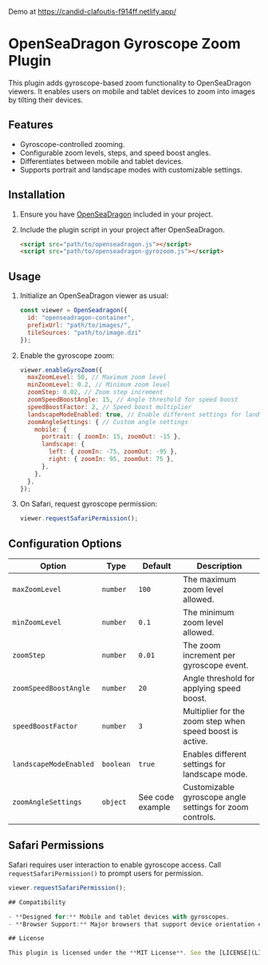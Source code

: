 Demo at https://candid-clafoutis-f914ff.netlify.app/

# OpenSeaDragon Gyroscope Zoom Plugin

This plugin adds gyroscope-based zoom functionality to OpenSeaDragon viewers. It enables users on mobile and tablet devices to zoom into images by tilting their devices.

## Features

- Gyroscope-controlled zooming.
- Configurable zoom levels, steps, and speed boost angles.
- Differentiates between mobile and tablet devices.
- Supports portrait and landscape modes with customizable settings.

## Installation

1. Ensure you have [OpenSeaDragon](https://openseadragon.github.io/) included in your project.
2. Include the plugin script in your project after OpenSeaDragon.

    ```html
    <script src="path/to/openseadragon.js"></script>
    <script src="path/to/openseadragon-gyrozoom.js"></script>
    ```

## Usage

1. Initialize an OpenSeaDragon viewer as usual:

    ```javascript
    const viewer = OpenSeadragon({
      id: "openseadragon-container",
      prefixUrl: "path/to/images/",
      tileSources: "path/to/image.dzi"
    });
    ```

2. Enable the gyroscope zoom:

    ```javascript
    viewer.enableGyroZoom({
      maxZoomLevel: 50, // Maximum zoom level
      minZoomLevel: 0.2, // Minimum zoom level
      zoomStep: 0.02, // Zoom step increment
      zoomSpeedBoostAngle: 15, // Angle threshold for speed boost
      speedBoostFactor: 2, // Speed boost multiplier
      landscapeModeEnabled: true, // Enable different settings for landscape mode
      zoomAngleSettings: { // Custom angle settings
        mobile: {
          portrait: { zoomIn: 15, zoomOut: -15 },
          landscape: {
            left: { zoomIn: -75, zoomOut: -95 },
            right: { zoomIn: 95, zoomOut: 75 },
          },
        },
      },
    });
    ```

3. On Safari, request gyroscope permission:

    ```javascript
    viewer.requestSafariPermission();
    ```

## Configuration Options

| Option                 | Type      | Default | Description                                                    |
|------------------------|-----------|---------|----------------------------------------------------------------|
| `maxZoomLevel`         | `number`  | `100`   | The maximum zoom level allowed.                               |
| `minZoomLevel`         | `number`  | `0.1`   | The minimum zoom level allowed.                               |
| `zoomStep`             | `number`  | `0.01`  | The zoom increment per gyroscope event.                       |
| `zoomSpeedBoostAngle`  | `number`  | `20`    | Angle threshold for applying speed boost.                     |
| `speedBoostFactor`     | `number`  | `3`     | Multiplier for the zoom step when speed boost is active.      |
| `landscapeModeEnabled` | `boolean` | `true`  | Enables different settings for landscape mode.                |
| `zoomAngleSettings`    | `object`  | See code example | Customizable gyroscope angle settings for zoom controls. |

## Safari Permissions

Safari requires user interaction to enable gyroscope access. Call `requestSafariPermission()` to prompt users for permission.

```javascript
viewer.requestSafariPermission();

## Compatibility

- **Designed for:** Mobile and tablet devices with gyroscopes.
- **Browser Support:** Major browsers that support device orientation events.

## License

This plugin is licensed under the **MIT License**. See the [LICENSE](LICENSE) file for more details.
